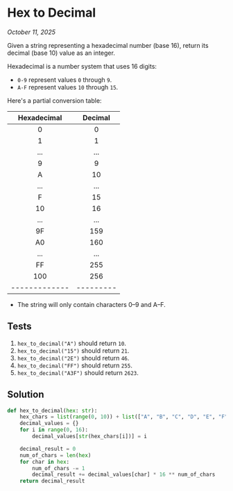 # Hex to Decimal
*October 11, 2025*

Given a string representing a hexadecimal number (base 16), return its decimal (base 10) value as an integer.

Hexadecimal is a number system that uses 16 digits:

- `0-9` represent values `0` through `9`.
- `A-F` represent values `10` through `15`.

Here's a partial conversion table:

| Hexadecimal | Decimal |
|:-----------:|:-------:|
| 0           | 0       |
| 1           | 1       |
| ...         | ...     |
| 9           | 9       |
| A           | 10      |
| ...         | ...     |
| F           | 15      |
| 10          | 16      |
| ...         | ...     |
| 9F          | 159     |
| A0          | 160     |
| ...         | ...     |
| FF          | 255     |
| 100         | 256     |
|-------------|---------|

- The string will only contain characters 0–9 and A–F.

## Tests
1. `hex_to_decimal("A")` should return `10`.
2. `hex_to_decimal("15")` should return `21`.
3. `hex_to_decimal("2E")` should return `46`.
4. `hex_to_decimal("FF")` should return `255`.
5. `hex_to_decimal("A3F")` should return `2623`.

## Solution

```python
def hex_to_decimal(hex: str):
    hex_chars = list(range(0, 10)) + list(["A", "B", "C", "D", "E", "F"])
    decimal_values = {}
    for i in range(0, 16):
        decimal_values[str(hex_chars[i])] = i

    decimal_result = 0
    num_of_chars = len(hex)
    for char in hex:
        num_of_chars -= 1
        decimal_result += decimal_values[char] * 16 ** num_of_chars
    return decimal_result
```
